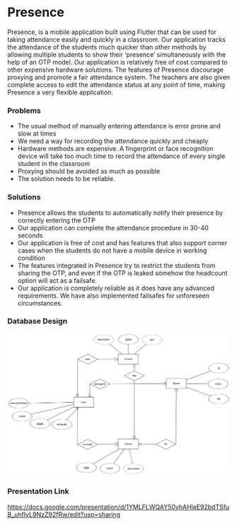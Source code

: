 # Presence

Presence, is a mobile application built using Flutter that can be used for taking attendance easily and quickly in a classroom. Our application tracks the attendance of the students much quicker than other methods by allowing multiple students to show their ‘presence’ simultaneously with the help of an OTP model. Our application is relatively free of cost compared to other expensive hardware solutions. The features of Presence discourage proxying and promote a fair attendance system. The teachers are also given complete access to edit the attendance status at any point of time, making Presence a very flexible application.

### Problems
- The usual method of manually entering attendance is error prone and slow at times
- We need a way for recording the attendance quickly and cheaply
- Hardware methods are expensive. A fingerprint or face recognition device will take too much time to record the attendance of every single student in the classroom
- Proxying should be avoided as much as possible
- The solution needs to be reliable.

### Solutions
- Presence allows the students to automatically notify their presence by correctly entering the OTP
- Our application can complete the attendance procedure in 30-40 seconds
- Our application is free of cost and has features that also support corner cases when the students do not have a mobile device in working condition
- The features integrated in Presence try to restrict the students from sharing the OTP, and even if the OTP is leaked somehow the headcount option will act as a failsafe.
- Our application is completely reliable as it does have any advanced requirements. We have also implemented failsafes for unforeseen circumstances.

### Database Design
![DB Designs](/images/db.png)

### Presentation Link
https://docs.google.com/presentation/d/1YMLFLWQAY50yhAHleE92bdTSfuB_uhfIyL9NzZ92fRw/edit?usp=sharing
